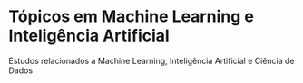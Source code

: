 # Tópicos em Machine Learning e Inteligência Artificial

Estudos relacionados a Machine Learning, Inteligência Artificial e Ciência de Dados

